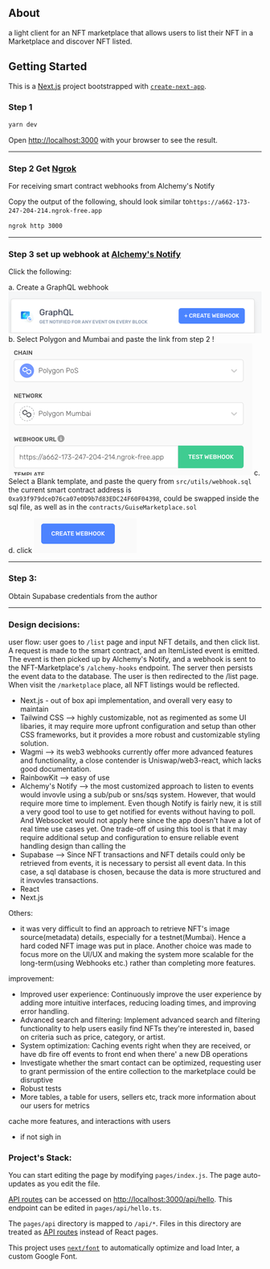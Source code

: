 
## About
a light client for an NFT marketplace that allows users to list their NFT in a Marketplace and discover NFT listed. 



## Getting Started
This is a [Next.js](https://nextjs.org/) project bootstrapped with [`create-next-app`](https://github.com/vercel/next.js/tree/canary/packages/create-next-app).


### Step 1
```bash
yarn dev
```
Open [http://localhost:3000](http://localhost:3000) with your browser to see the result.
___
### Step 2 Get [Ngrok](https://ngrok.com/)
For receiving smart contract webhooks from Alchemy's Notify

Copy the output of the following, should look similar to`https://a662-173-247-204-214.ngrok-free.app`
```bash
ngrok http 3000
```
___
### Step 3 set up webhook at [Alchemy's Notify](https://dashboard.alchemy.com/notify)
Click the following:

a. Create a GraphQL webhook ![img.png](img.png)
b. Select Polygon and Mumbai and paste the link from step 2 !![img_2.png](img_2.png)
c.  Select a Blank template, and paste the query from `src/utils/webhook.sql`
the current smart contract address is `0xa93f979dceD76ca07e0D9b7d83EDC24F60F04398`,  could be swapped inside the sql 
file, as well as in the `contracts/GuiseMarketplace.sol`

d. click  ![img_3.png](img_3.png)

---

### Step 3: 
Obtain Supabase credentials from the author

---

### Design decisions: 
user flow: 
user goes to `/list` page and input NFT details, and then click list. A request is made to the smart contract, and an 
ItemListed event is emitted. The event is then picked up by Alchemy's Notify, and a webhook is sent to the 
NFT-Marketplace's `/alchemy-hooks` endpoint. The server then persists the event data to the database. The user is 
then redirected to the /list page. When visit the `/marketplace` place, all NFT listings would be reflected.

* Next.js - out of box api implementation, and overall very easy to maintain
* Tailwind CSS --> highly customizable, not as regimented as some UI libaries,  it may require more upfront configuration and setup than other CSS frameworks, but it provides a more robust and customizable styling solution.
* Wagmi --> its web3 webhooks currently offer more advanced features and functionality, a close contender 
  is Uniswap/web3-react, which lacks good documentation.  
* RainbowKit --> easy of use
* Alchemy's Notify --> the most customized approach to listen to events would invovle using a sub/pub or sns/sqs system. However, that would require more time to implement. Even though Notify is 
  fairly new, it is still a very good tool to use to get notified for events without having to poll. And Websocket 
  would not apply here since the app doesn't have a lot of real time use cases yet. One trade-off of using this tool is that it may require additional setup and configuration to ensure reliable event handling
  design than calling the 
* Supabase --> Since NFT transactions and NFT details could only be retrieved from events, it is necessary to 
  persist all event data. In this case, a sql database is chosen, because the data is more structured and it invovles 
  transactions. 
* React
* Next.js

Others: 
- it was very difficult to find an approach to retrieve NFT's image source(metadata) details, especially for a 
  testnet(Mumbai). Hence a hard coded NFT image was put in place. Another choice was made to focus more on the UI/UX 
  and making the system more scalable for the long-term(using Webhooks etc.) rather than completing more features. 


improvement:
* Improved user experience: Continuously improve the user experience by adding more intuitive interfaces, reducing loading times, and improving error handling.
* Advanced search and filtering: Implement advanced search and filtering functionality to help users easily find NFTs they're interested in, based on criteria such as price, category, or artist.
* System optimization: Caching events right when they are received, or have db fire off events to front end when 
  there' a new DB operations 
* Investigate whether the smart contact can be optimized, requesting user to grant permission of the entire 
  collection to the marketplace could be disruptive 
* Robust tests
* More tables, a table for users, sellers etc, track more information about our users for metrics 
  

cache
more features, and interactions with users
- if  not sigh in 

### Project's Stack:


You can start editing the page by modifying `pages/index.js`. The page auto-updates as you edit the file.

[API routes](https://nextjs.org/docs/api-routes/introduction) can be accessed on [http://localhost:3000/api/hello](http://localhost:3000/api/hello). This endpoint can be edited in `pages/api/hello.ts`.

The `pages/api` directory is mapped to `/api/*`. Files in this directory are treated as [API routes](https://nextjs.org/docs/api-routes/introduction) instead of React pages.

This project uses [`next/font`](https://nextjs.org/docs/basic-features/font-optimization) to automatically optimize and load Inter, a custom Google Font.
